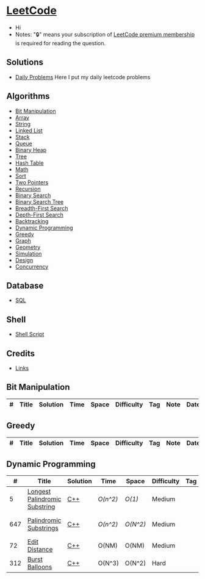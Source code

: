 # [LeetCode](https://leetcode.com/problemset/all/)

* Hi
* Notes: "🔒" means your subscription of [LeetCode premium membership](https://leetcode.com/subscribe/) is required for reading the question.

## Solutions
- [Daily Problems](./problems.md) Here I put my daily leetcode problems

## Algorithms

* [Bit Manipulation](#bit-manipulation)
* [Array](#array)
* [String](#string)
* [Linked List](#linked-list)
* [Stack](#stack)
* [Queue](#queue)
* [Binary Heap](#binary-heap)
* [Tree](#tree)
* [Hash Table](#hash-table)
* [Math](#math)
* [Sort](#sort)
* [Two Pointers](#two-pointers)
* [Recursion](#recursion)
* [Binary Search](#binary-search)
* [Binary Search Tree](#binary-search-tree)
* [Breadth-First Search](#breadth-first-search)
* [Depth-First Search](#depth-first-search)
* [Backtracking](#backtracking)
* [Dynamic Programming](#dynamic-programming)
* [Greedy](#greedy)
* [Graph](#graph)
* [Geometry](#geometry)
* [Simulation](#simulation)
* [Design](#design)
* [Concurrency](#concurrency)

## Database

* [SQL](#sql)


## Shell

* [Shell Script](#shell-script)

## Credits

* [Links](./credits.md)

## Bit Manipulation
|  #  | Title           |  Solution       |  Time           | Space           | Difficulty    | Tag          | Note| Date|
|-----|---------------- | --------------- | --------------- | --------------- | ------------- |--------------|-----|-----|

## Greedy
|  #  | Title           |  Solution       |  Time           | Space           | Difficulty    | Tag          | Note| Date|
|-----|---------------- | --------------- | --------------- | --------------- | ------------- |--------------|-----|-----|

## Dynamic Programming
|  #  | Title           |  Solution       |  Time           | Space           | Difficulty    | Tag          | Note| Date|
|-----|---------------- | --------------- | --------------- | --------------- | ------------- |--------------|-----|-----|
5| [Longest Palindromic Substring](https://leetcode.com/problems/longest-palindromic-substring/description/) | [C++](./C++/LongestPalindromicSubstring.md)| _O(n^2)_       | _O(1)_          | Medium         ||Dynamic Programming, 2 Pointers|9/1/2023|
647| [Palindromic Substrings](https://leetcode.com/problems/palindromic-substrings/description/) | [C++](./C++/PalindromicSubstring.cpp)| _O(n^2)_       | _O(N^2)_          | Medium         ||Dynamic Programming, 2 Pointers|9/1/2023|
72| [Edit Distance](https://leetcode.com/problems/edit-distance/description/) | [C++](./C++/EditDistance.cpp)| O(NM)|O(NM)| Medium ||Dynamic Programming|9/2/2023|
312| [Burst Balloons](https://leetcode.com/problems/burst-balloons/description/) | [C++](./C++/BurstBalloons.cpp)| O(N^3)|O(N^2)| Hard ||Dynamic Programming|9/11/2023|